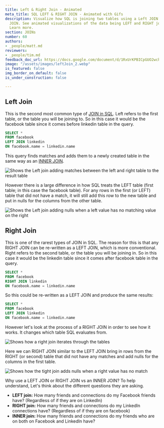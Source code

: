 ```yaml
---
title: Left & Right Join - Animated
meta_title: SQL LEFT & RIGHT JOIN - Animated with Gifs
description: Visualize how SQL is joining two tables using a Left JOIN and a Right
  JOIN. See animated visualizations of the data being LEFT and RIGHT joined in SQL.
  Learn more.
section: JOINs
number: 60
authors:
- _people/matt.md
reviewers:
- _people/tim.md
feedback_doc_url: https://docs.google.com/document/d/1RxUrKPBICpGUO2wchwGIME7Qw3dWsUYQ1JCq8jhmcLk/edit?usp=sharing
image: "/assets/images/leftJoin_2.webp"
is_featured: false
img_border_on_default: false
is_under_construction: false

---
```

## Left Join

This is the second most common type of [JOIN in SQL](https://dataschool.com/how-to-teach-people-sql/sql-join-types-explained-visually/). Left refers to the first table, or the table you will be joining to. So in this case it would be the facebook table since it comes before linkedin table in the query.

```sql
SELECT *
FROM facebook
LEFT JOIN linkedin
ON facebook.name = linkedin.name
```

This query finds matches and adds them to a newly created table in the same way as an [INNER JOIN](/how-to-teach-people-sql/inner-join-animated/).

![Shows the Left join adding matches between the left and right table to the result table](/assets/images/how-to-teach-people-sql/leftJoin/leftJoin_1.gif)

However there is a large difference in how SQL treats the LEFT table (first table; in this case the facebook table). For any rows in the first (or LEFT) table that did not have a match, it will still add this row to the new table and put in nulls for the columns from the other table.

![Shows the Left join adding nulls when a left value has no matching value on the right](/assets/images/how-to-teach-people-sql/leftJoin/leftJoin_2.gif)

## Right Join

This is one of the rarest types of JOIN in SQL. The reason for this is that any RIGHT JOIN can be re-written as a LEFT JOIN, which is more conventional. Right refers to the second table, or the table you will be joining in. So in this case it would be the linkedin table since it comes after facebook table in the query.

```sql
SELECT *
FROM facebook
RIGHT JOIN linkedin
ON facebook.name = linkedin.name
```

So this could be re-written as a LEFT JOIN and produce the same results:

```sql
SELECT *
FROM facebook
LEFT JOIN linkedin
ON facebook.name = linkedin.name
```

However let's look at the process of a RIGHT JOIN in order to see how it works. It changes which table SQL evaluates from.

![Shows how a right join iterates through the tables](/assets/images/how-to-teach-people-sql/leftJoin/leftJoin_3.gif)

Here we can RIGHT JOIN similar to the LEFT JOIN bring in rows from the RIGHT (or second) table that did not have any matches and add nulls for the columns in the first table.

![Shows how the tight join adds nulls when a right value has no match](/assets/images/how-to-teach-people-sql/leftJoin/leftJoin_4.gif)

Why use a LEFT JOIN or RIGHT JOIN vs an INNER JOIN? To help understand, Let's think about the different questions they are asking.

* **LEFT join:** How many friends and connections do my Facebook friends have? (Regardless of if they are on LinkedIn)
* **RIGHT join:** How many friends and connections do my LinkedIn connections have? (Regardless of if they are on facebook)
* **INNER join:** How many friends and connections do my friends who are on both on Facebook and LinkedIn have?